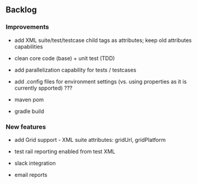 
## Backlog 

### Improvements 

- add XML suite/test/testcase child tags as attributes; keep old attributes capabilities

- clean core code (base) + unit test (TDD)

- add parallelization capability for tests / testcases

- add .config files for environment settings (vs. using properties as it is currently spported) ??? 

- maven pom

- gradle build


### New features

- add Grid support - XML suite attributes: gridUrl, gridPlatform

- test rail reporting enabled from test XML

- slack integration

- email reports

